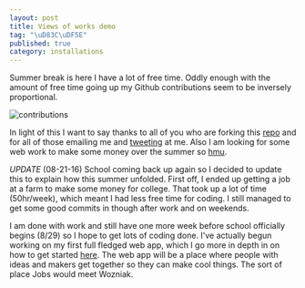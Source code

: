 ```yaml
---
layout: post
title: Views of works demo
tag: "\uD83C\uDF5E"
published: true
category: installations
---
```


Summer break is here I have a lot of free time. Oddly enough with the amount of free time going up my Github contributions seem to be inversely proportional.

![contributions](/assets/img/lol-contributions.png)

In light of this I want to say thanks to all of you who are forking this [repo](https://github.com/getmicah/getmicah.github.io) and for all of 
those emailing me and [tweeting](https://twitter.com/getmicah) at me. Also I am looking for some web work to make some money over the summer 
so 
[hmu](mailto:micahcowell99@gmail.com).

*UPDATE* (08-21-16)
School coming back up again so I decided to update this to explain how this summer unfolded. First off, I ended up getting a job at a farm to make some money for college. That took up a lot of time (50hr/week), which meant I had less free time for coding. I still managed to get some good commits in though after work and on weekends.

I am done with work and still have one more week before school officially begins (8/29) so I hope to get lots of coding done. I've actually begun working on my first full fledged web app, which I go more in depth in on how to get started [here](/blog/web-app-in-2016). The web app will be a place where people with ideas and makers get together so they can make cool things. The sort of place Jobs would meet Wozniak.
